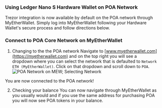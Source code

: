 ### Using Ledger Nano S Hardware Wallet on POA Network
Trezor integration is now available by default on the POA network through MyEtherWallet. Simply log into MyEtherWallet following your Hardware Wallet's secure process and follow directions below.

### Connect to POA Core Network on MyEtherWallet

1. Changing to the the POA network
Navigate to [www.myetherwallet.com](https://myetherwallet.com) and on the top right you will see a dropdown where you can select the network that is defaulted to `Network ETH (MyEtherWallet)`. Click on that dropdown and scroll down to `POA`.
![POA Network on MEW; Selecting Network](https://forum.poa.network/uploads/default/original/1X/a0d2b431af63036a54f3701fa9017d40214c729d.gif)

You are now connected to the POA network!

2. Checking your balance
You can now navigate through MyEtherWallet as you usually would and if you use the same address for purchasing POA you will now see POA tokens in your balance.
